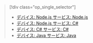 > [!div class="op_single_selector"]
> * [デバイス: Node.js サービス: Node.js](../articles/iot-hub/iot-hub-node-node-firmware-update.md)
> * [デバイス: Node.js サービス: C#](../articles/iot-hub/iot-hub-csharp-node-firmware-update.md)
> * [デバイス: C# サービス: C#](../articles/iot-hub/iot-hub-csharp-csharp-firmware-update.md)
> * [デバイス: Java サービス: Java](../articles/iot-hub/iot-hub-java-java-firmware-update.md)
> 

